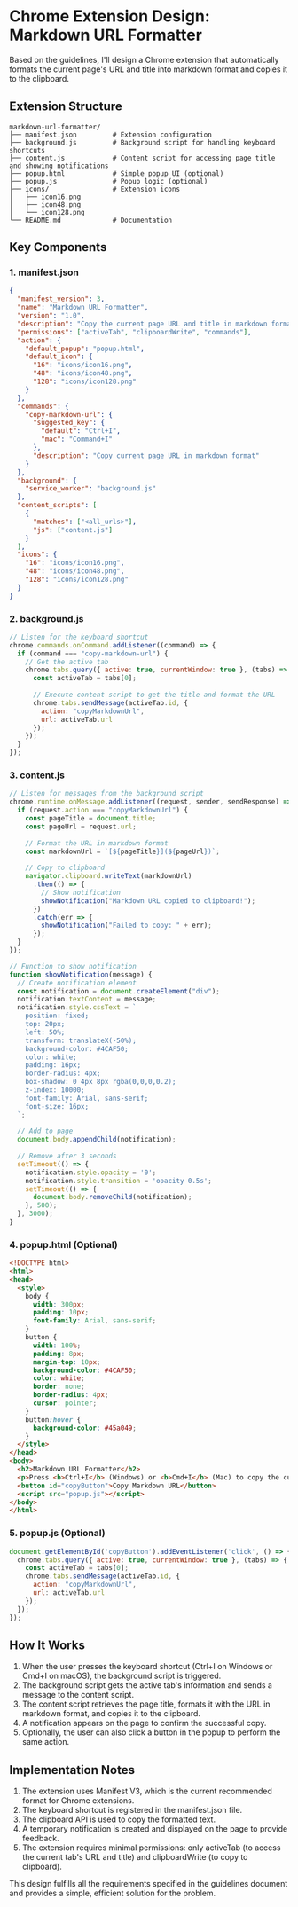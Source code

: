 
# Chrome Extension Design: Markdown URL Formatter

Based on the guidelines, I'll design a Chrome extension that automatically formats the current page's URL and title into markdown format and copies it to the clipboard.

## Extension Structure

```
markdown-url-formatter/
├── manifest.json         # Extension configuration
├── background.js         # Background script for handling keyboard shortcuts
├── content.js            # Content script for accessing page title and showing notifications
├── popup.html            # Simple popup UI (optional)
├── popup.js              # Popup logic (optional)
├── icons/                # Extension icons
│   ├── icon16.png
│   ├── icon48.png
│   └── icon128.png
└── README.md             # Documentation
```

## Key Components

### 1. manifest.json
```json
{
  "manifest_version": 3,
  "name": "Markdown URL Formatter",
  "version": "1.0",
  "description": "Copy the current page URL and title in markdown format with a keyboard shortcut",
  "permissions": ["activeTab", "clipboardWrite", "commands"],
  "action": {
    "default_popup": "popup.html",
    "default_icon": {
      "16": "icons/icon16.png",
      "48": "icons/icon48.png",
      "128": "icons/icon128.png"
    }
  },
  "commands": {
    "copy-markdown-url": {
      "suggested_key": {
        "default": "Ctrl+I",
        "mac": "Command+I"
      },
      "description": "Copy current page URL in markdown format"
    }
  },
  "background": {
    "service_worker": "background.js"
  },
  "content_scripts": [
    {
      "matches": ["<all_urls>"],
      "js": ["content.js"]
    }
  ],
  "icons": {
    "16": "icons/icon16.png",
    "48": "icons/icon48.png",
    "128": "icons/icon128.png"
  }
}
```

### 2. background.js
```javascript
// Listen for the keyboard shortcut
chrome.commands.onCommand.addListener((command) => {
  if (command === "copy-markdown-url") {
    // Get the active tab
    chrome.tabs.query({ active: true, currentWindow: true }, (tabs) => {
      const activeTab = tabs[0];
      
      // Execute content script to get the title and format the URL
      chrome.tabs.sendMessage(activeTab.id, { 
        action: "copyMarkdownUrl",
        url: activeTab.url
      });
    });
  }
});
```

### 3. content.js
```javascript
// Listen for messages from the background script
chrome.runtime.onMessage.addListener((request, sender, sendResponse) => {
  if (request.action === "copyMarkdownUrl") {
    const pageTitle = document.title;
    const pageUrl = request.url;
    
    // Format the URL in markdown format
    const markdownUrl = `[${pageTitle}](${pageUrl})`;
    
    // Copy to clipboard
    navigator.clipboard.writeText(markdownUrl)
      .then(() => {
        // Show notification
        showNotification("Markdown URL copied to clipboard!");
      })
      .catch(err => {
        showNotification("Failed to copy: " + err);
      });
  }
});

// Function to show notification
function showNotification(message) {
  // Create notification element
  const notification = document.createElement("div");
  notification.textContent = message;
  notification.style.cssText = `
    position: fixed;
    top: 20px;
    left: 50%;
    transform: translateX(-50%);
    background-color: #4CAF50;
    color: white;
    padding: 16px;
    border-radius: 4px;
    box-shadow: 0 4px 8px rgba(0,0,0,0.2);
    z-index: 10000;
    font-family: Arial, sans-serif;
    font-size: 16px;
  `;
  
  // Add to page
  document.body.appendChild(notification);
  
  // Remove after 3 seconds
  setTimeout(() => {
    notification.style.opacity = '0';
    notification.style.transition = 'opacity 0.5s';
    setTimeout(() => {
      document.body.removeChild(notification);
    }, 500);
  }, 3000);
}
```

### 4. popup.html (Optional)
```html
<!DOCTYPE html>
<html>
<head>
  <style>
    body {
      width: 300px;
      padding: 10px;
      font-family: Arial, sans-serif;
    }
    button {
      width: 100%;
      padding: 8px;
      margin-top: 10px;
      background-color: #4CAF50;
      color: white;
      border: none;
      border-radius: 4px;
      cursor: pointer;
    }
    button:hover {
      background-color: #45a049;
    }
  </style>
</head>
<body>
  <h2>Markdown URL Formatter</h2>
  <p>Press <b>Ctrl+I</b> (Windows) or <b>Cmd+I</b> (Mac) to copy the current page URL in markdown format.</p>
  <button id="copyButton">Copy Markdown URL</button>
  <script src="popup.js"></script>
</body>
</html>
```

### 5. popup.js (Optional)
```javascript
document.getElementById('copyButton').addEventListener('click', () => {
  chrome.tabs.query({ active: true, currentWindow: true }, (tabs) => {
    const activeTab = tabs[0];
    chrome.tabs.sendMessage(activeTab.id, { 
      action: "copyMarkdownUrl",
      url: activeTab.url
    });
  });
});
```

## How It Works

1. When the user presses the keyboard shortcut (Ctrl+I on Windows or Cmd+I on macOS), the background script is triggered.
2. The background script gets the active tab's information and sends a message to the content script.
3. The content script retrieves the page title, formats it with the URL in markdown format, and copies it to the clipboard.
4. A notification appears on the page to confirm the successful copy.
5. Optionally, the user can also click a button in the popup to perform the same action.

## Implementation Notes

1. The extension uses Manifest V3, which is the current recommended format for Chrome extensions.
2. The keyboard shortcut is registered in the manifest.json file.
3. The clipboard API is used to copy the formatted text.
4. A temporary notification is created and displayed on the page to provide feedback.
5. The extension requires minimal permissions: only activeTab (to access the current tab's URL and title) and clipboardWrite (to copy to clipboard).

This design fulfills all the requirements specified in the guidelines document and provides a simple, efficient solution for the problem.